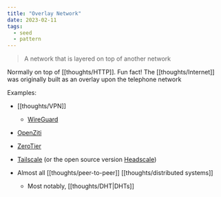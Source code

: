 ```yaml
---
title: "Overlay Network"
date: 2023-02-11
tags:
  - seed
  - pattern
---
```


> A network that is layered on top of another network

Normally on top of [[thoughts/HTTP]]. Fun fact! The [[thoughts/Internet]] was originally built as an overlay upon the telephone network

Examples:

- [[thoughts/VPN]]
  - [WireGuard](https://www.wireguard.com/)
- [OpenZiti](https://docs.openziti.io/#build-a-network)
- [ZeroTier](https://github.com/zerotier/ZeroTierOne)
- [Tailscale](https://tailscale.com/) (or the open source version [Headscale](https://github.com/juanfont/headscale/))

- Almost all [[thoughts/peer-to-peer]] [[thoughts/distributed systems]]
  - Most notably, [[thoughts/DHT|DHTs]]
